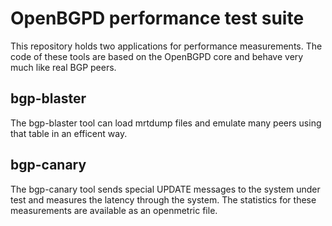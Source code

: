 OpenBGPD performance test suite
===============================

This repository holds two applications for performance measurements.
The code of these tools are based on the OpenBGPD core and behave very much like real BGP peers.

bgp-blaster
-----------
The bgp-blaster tool can load mrtdump files and emulate many peers using that table in an efficent way.

bgp-canary
----------
The bgp-canary tool sends special UPDATE messages to the system under test and measures the latency through the system.
The statistics for these measurements are available as an openmetric file.
